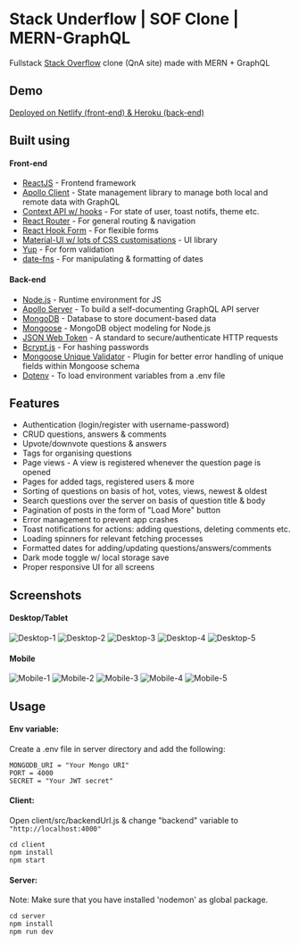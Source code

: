 # Stack Underflow | SOF Clone | MERN-GraphQL

Fullstack [Stack Overflow](https://stackoverflow.com/) clone (QnA site) made with MERN + GraphQL

## Demo

[Deployed on Netlify (front-end) & Heroku (back-end)](https://stackunderflow.netlify.app)

## Built using

#### Front-end

- [ReactJS](https://reactjs.org/) - Frontend framework
- [Apollo Client](https://www.apollographql.com/docs/react/) - State management library to manage both local and remote data with GraphQL
- [Context API w/ hooks](https://reactjs.org/docs/context.html) - For state of user, toast notifs, theme etc.
- [React Router](https://reactrouter.com/) - For general routing & navigation
- [React Hook Form](https://react-hook-form.com/) - For flexible forms
- [Material-UI w/ lots of CSS customisations](https://material-ui.com/) - UI library
- [Yup](https://github.com/jquense/yup) - For form validation
- [date-fns](https://date-fns.org/) - For manipulating & formatting of dates

#### Back-end

- [Node.js](https://nodejs.org/en/) - Runtime environment for JS
- [Apollo Server](https://www.apollographql.com/docs/apollo-server/) - To build a self-documenting GraphQL API server
- [MongoDB](https://www.mongodb.com/) - Database to store document-based data
- [Mongoose](https://mongoosejs.com/) - MongoDB object modeling for Node.js
- [JSON Web Token](https://jwt.io/) - A standard to secure/authenticate HTTP requests
- [Bcrypt.js](https://www.npmjs.com/package/bcryptjs) - For hashing passwords
- [Mongoose Unique Validator](https://www.npmjs.com/package/mongoose-unique-validator) - Plugin for better error handling of unique fields within Mongoose schema
- [Dotenv](https://www.npmjs.com/package/dotenv) - To load environment variables from a .env file

## Features

- Authentication (login/register with username-password)
- CRUD questions, answers & comments
- Upvote/downvote questions & answers
- Tags for organising questions
- Page views - A view is registered whenever the question page is opened
- Pages for added tags, registered users & more
- Sorting of questions on basis of hot, votes, views, newest & oldest
- Search questions over the server on basis of question title & body
- Pagination of posts in the form of "Load More" button
- Error management to prevent app crashes
- Toast notifications for actions: adding questions, deleting comments etc.
- Loading spinners for relevant fetching processes
- Formatted dates for adding/updating questions/answers/comments
- Dark mode toggle w/ local storage save
- Proper responsive UI for all screens
## Screenshots

#### Desktop/Tablet

![Desktop-1](https://github.com/amand33p/stack-underflow-mern-gql/blob/master/screenshots/desktop-1.jpg)
![Desktop-2](https://github.com/amand33p/stack-underflow-mern-gql/blob/master/screenshots/desktop-2.jpg)
![Desktop-3](https://github.com/amand33p/stack-underflow-mern-gql/blob/master/screenshots/desktop-3.jpg)
![Desktop-4](https://github.com/amand33p/stack-underflow-mern-gql/blob/master/screenshots/desktop-4.jpg)
![Desktop-5](https://github.com/amand33p/stack-underflow-mern-gql/blob/master/screenshots/desktop-5.jpg)

#### Mobile

![Mobile-1](https://github.com/amand33p/stack-underflow-mern-gql/blob/master/screenshots/mobile-1.jpg)
![Mobile-2](https://github.com/amand33p/stack-underflow-mern-gql/blob/master/screenshots/mobile-2.jpg)
![Mobile-3](https://github.com/amand33p/stack-underflow-mern-gql/blob/master/screenshots/mobile-3.jpg)
![Mobile-4](https://github.com/amand33p/stack-underflow-mern-gql/blob/master/screenshots/mobile-4.jpg)
![Mobile-5](https://github.com/amand33p/stack-underflow-mern-gql/blob/master/screenshots/mobile-5.jpg)

## Usage

#### Env variable:

Create a .env file in server directory and add the following:

```
MONGODB_URI = "Your Mongo URI"
PORT = 4000
SECRET = "Your JWT secret"

```

#### Client:

Open client/src/backendUrl.js & change "backend" variable to `"http://localhost:4000"`

```
cd client
npm install
npm start
```

#### Server:

Note: Make sure that you have installed 'nodemon' as global package.

```
cd server
npm install
npm run dev
```
